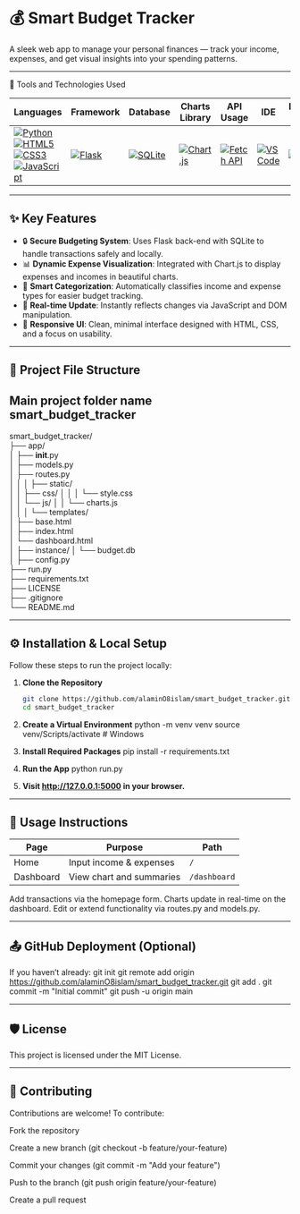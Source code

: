 # 💰 Smart Budget Tracker

A sleek web app to manage your personal finances — track your income, expenses, and get visual insights into your spending patterns.

---

🚀 Tools and Technologies Used
<table style="width: 100%; border-collapse: collapse;"> <thead> <tr> <th>Languages</th> <th>Framework</th> <th>Database</th> <th>Charts Library</th> <th>API Usage</th> <th>IDE</th> <th>Localhost Server</th> <th>UI/UX</th> <th>OS</th> </tr> </thead> <tbody> <tr> <td> <a href="https://www.python.org/"> <img src="https://img.shields.io/badge/python-3776AB?style=for-the-badge&logo=python&logoColor=white" alt="Python"> </a><br> <a href="https://developer.mozilla.org/en-US/docs/Web/HTML"> <img src="https://img.shields.io/badge/html5-E34F26?style=for-the-badge&logo=html5&logoColor=white" alt="HTML5"> </a><br> <a href="https://developer.mozilla.org/en-US/docs/Web/CSS"> <img src="https://img.shields.io/badge/css3-1572B6?style=for-the-badge&logo=css3&logoColor=white" alt="CSS3"> </a><br> <a href="https://developer.mozilla.org/en-US/docs/Web/JavaScript"> <img src="https://img.shields.io/badge/javascript-F7DF1E?style=for-the-badge&logo=javascript&logoColor=black" alt="JavaScript"> </a> </td> <td> <a href="https://flask.palletsprojects.com/"> <img src="https://img.shields.io/badge/flask-000000?style=for-the-badge&logo=flask&logoColor=white" alt="Flask"> </a> </td> <td> <a href="https://www.sqlite.org/"> <img src="https://img.shields.io/badge/sqlite-003B57?style=for-the-badge&logo=sqlite&logoColor=white" alt="SQLite"> </a> </td> <td> <a href="https://www.chartjs.org/"> <img src="https://img.shields.io/badge/chart.js-F5788D?style=for-the-badge&logo=chartdotjs&logoColor=white" alt="Chart.js"> </a> </td> <td> <a href="https://developer.mozilla.org/en-US/docs/Web/API/Fetch_API"> <img src="https://img.shields.io/badge/fetch--api-323330?style=for-the-badge&logo=javascript&logoColor=F7DF1E" alt="Fetch API"> </a> </td> <td> <a href="https://code.visualstudio.com/"> <img src="https://img.shields.io/badge/VS_Code-007ACC?style=for-the-badge&logo=visual-studio-code&logoColor=white" alt="VS Code"> </a> </td> <td> <a href="https://www.apachefriends.org/"> <img src="https://img.shields.io/badge/xampp-FB7A24?style=for-the-badge&logo=xampp&logoColor=white" alt="XAMPP"> </a> </td> <td> <a href="https://www.figma.com/"> <img src="https://img.shields.io/badge/figma-F24E1E?style=for-the-badge&logo=figma&logoColor=white" alt="Figma"> </a> </td> <td> <a href="https://www.microsoft.com/en-us/windows/windows-11"> <img src="https://img.shields.io/badge/windows_11-0078D6?style=for-the-badge&logo=windows&logoColor=white" alt="Windows 11"> </a> </td> </tr> </tbody> </table>

---

## ✨ Key Features

- 🔒 **Secure Budgeting System**: Uses Flask back-end with SQLite to handle transactions safely and locally.
- 📊 **Dynamic Expense Visualization**: Integrated with Chart.js to display expenses and incomes in beautiful charts.
- 🧠 **Smart Categorization**: Automatically classifies income and expense types for easier budget tracking.
- 🔄 **Real-time Update**: Instantly reflects changes via JavaScript and DOM manipulation.
- 🎯 **Responsive UI**: Clean, minimal interface designed with HTML, CSS, and a focus on usability.

---

## 📂 Project File Structure  
Main project folder name  
**smart_budget_tracker**
---
smart_budget_tracker/  
├── app/                       
│   ├── __init__.py            
│   ├── models.py              
│   ├── routes.py              
│   │
│   ├── static/                
│   │   ├── css/
│   │   │   └── style.css      
│   │   └── js/
│   │       └── charts.js      
│   │
│   └── templates/             
│       ├── base.html          
│       ├── index.html         
│       └── dashboard.html     
│
├── instance/
│   └── budget.db              
│
├── config.py                  
├── run.py                     
├── requirements.txt           
├── LICENSE                    
├── .gitignore                 
└── README.md                  

---

## ⚙️ Installation & Local Setup

Follow these steps to run the project locally:

1. **Clone the Repository**  
   ```bash
   git clone https://github.com/alaminO8islam/smart_budget_tracker.git
   cd smart_budget_tracker

2. **Create a Virtual Environment**
  python -m venv venv
  source venv/Scripts/activate    # Windows

3. **Install Required Packages**
  pip install -r requirements.txt

4. **Run the App**
  python run.py

5. **Visit http://127.0.0.1:5000 in your browser.**


---

## 🧪 Usage Instructions

| Page      | Purpose                  | Path         |
| --------- | ------------------------ | ------------ |
| Home      | Input income & expenses  | `/`          |
| Dashboard | View chart and summaries | `/dashboard` |

Add transactions via the homepage form.
Charts update in real-time on the dashboard.
Edit or extend functionality via routes.py and models.py.

---

## 📤 GitHub Deployment (Optional)

If you haven’t already:
git init
git remote add origin https://github.com/alaminO8islam/smart_budget_tracker.git
git add .
git commit -m "Initial commit"
git push -u origin main


---

## 🛡️ License
This project is licensed under the MIT License. 

---

## 🤝 Contributing
Contributions are welcome! To contribute:

Fork the repository

Create a new branch (git checkout -b feature/your-feature)

Commit your changes (git commit -m "Add your feature")

Push to the branch (git push origin feature/your-feature)

Create a pull request




